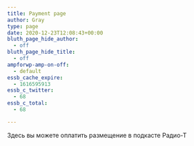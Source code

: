 ```yaml
---
title: Payment page
author: Gray
type: page
date: 2020-12-23T12:08:43+00:00
bluth_page_hide_author:
  - off
bluth_page_hide_title:
  - off
ampforwp-amp-on-off:
  - default
essb_cache_expire:
  - 1616595913
essb_c_twitter:
  - 68
essb_c_total:
  - 68

---
```

<!-- wpsso pinterest pin it image added on 2021-03-28T13:40:39+00:00 -->

<div class="wpsso-pinterest-pin-it-image" style="display:none !important;">
</div>

<!-- .wpsso-pinterest-pin-it-image -->

Здесь вы можете оплатить размещение в подкасте Радио-Т

<div id="smart-button-container">
  <div style="text-align: center;">
    <div id="paypal-button-container">
    </div>
  </div>
</div>